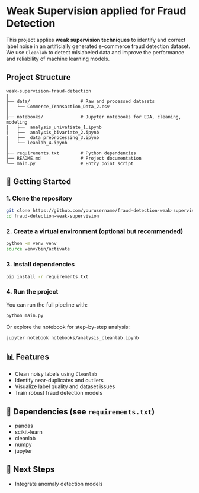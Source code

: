 # Weak Supervision applied for Fraud Detection

This project applies **weak supervision techniques** to identify and correct label noise in an artificially generated e-commerce fraud detection dataset. We use `Cleanlab` to detect mislabeled data and improve the performance and reliability of machine learning models.

## Project Structure

```
weak-supervision-fraud-detection
│
├── data/                   # Raw and processed datasets
│   └── Commerce_Transaction_Data_2.csv
│
├── notebooks/              # Jupyter notebooks for EDA, cleaning, modeling
|   ├──  analysis_univatiate_1.ipynb
|   ├──  analysis_bivariate_2.ipynb
|   ├──  data_preprocessing_3.ipynb
│   └── leanlab_4.ipynb
│
├── requirements.txt        # Python dependencies
├── README.md               # Project documentation
└── main.py                 # Entry point script
```

## 🚀 Getting Started

### 1. Clone the repository

```bash
git clone https://github.com/yourusername/fraud-detection-weak-supervision.git
cd fraud-detection-weak-supervision
```

### 2. Create a virtual environment (optional but recommended)

```bash
python -m venv venv
source venv/bin/activate  
```

### 3. Install dependencies

```bash
pip install -r requirements.txt
```

### 4. Run the project

You can run the full pipeline with:

```bash
python main.py
```

Or explore the notebook for step-by-step analysis:

```bash
jupyter notebook notebooks/analysis_cleanlab.ipynb
```

## 📊 Features

- Clean noisy labels using `Cleanlab`
- Identify near-duplicates and outliers
- Visualize label quality and dataset issues
- Train robust fraud detection models

## 🧪 Dependencies (see `requirements.txt`)

- pandas
- scikit-learn
- cleanlab
- numpy
- jupyter

## 📌 Next Steps

- Integrate anomaly detection models

